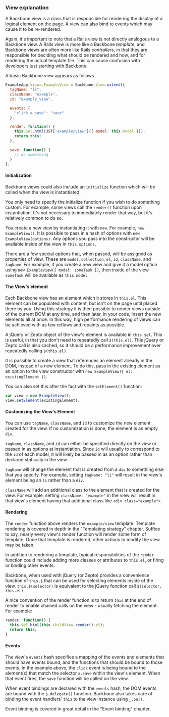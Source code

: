 ### View explanation

A Backbone view is a class that is responsible for rendering the display of
a logical element on the page. A view can also bind to events which may cause
it to be re-rendered.

Again, it's important to note that a Rails view is not directly analogous to a
Backbone view. A Rails view is more like a Backbone _template_, and
Backbone views are often more like Rails _controllers_, in that they are
responsible for deciding what should be rendered and how, and for rendering the
actual template file. This can cause confusion with developers just starting
with Backbone.

A basic Backbone view appears as follows.

~~~~javascript
ExampleApp.Views.ExampleView = Backbone.View.extend({
  tagName: "li",
  className: "example",
  id: "example_view",

  events: {
    "click a.save": "save"
  },

  render: function() {
    this.$el.html(JST['example/view']({ model: this.model }));
    return this;
  },

  save: function() {
    // do something
  }
};
~~~~

#### Initialization

Backbone views could also include an `initialize` function which will
be called when the view is instantiated.

You only need to specify the initialize function if you wish to do something
custom. For example, some views call the `render()` function upon
instantiation. It's not necessary to immediately render that way,
but it's relatively common to do so.

You create a new view by instantiating it with `new`. For example, `new
ExampleView()`. It is possible to pass in a hash of options with `new
ExampleView(options)`. Any options you pass into the constructor will be
available inside of the view in `this.options`.

There are a few special options that, when passed, will be assigned as
properties of view. These are `model`, `collection`, `el`, `id`,
`className`, and `tagName`. For example, if you create a new view and give it
a model option using `new ExampleView({ model: someTask })`, then inside of the view
`someTask` will be available as `this.model`.

#### The View's element

Each Backbone view has an element which it stores in `this.el`. This element
can be populated with content, but isn't on the page until placed there by
you. Using this strategy it is then possible to render views outside of the
current DOM at any time, and then later, in your code, insert the new elements all
at once. In this way, high performance rendering of views can be achieved with as
few reflows and repaints as possible.

A jQuery or Zepto object of the view's element is available in `this.$el`.
This is useful, in that you don't need to repeatedly call `$(this.el)`. This jQuery
or Zepto call is also cached, so it should be a performance improvement over
repeatedly calling `$(this.el)`.

It is possible to create a view that references an element already in the DOM,
instead of a new element. To do this, pass in the existing element as an
option to the view constructor with `new ExampleView({ el: existingElement })`.

You can also set this after the fact with the `setElement()` function:

~~~~javascript
var view = new ExampleView();
view.setElement(existingElement);
~~~~

#### Customizing the View's Element

You can use `tagName`, `className`, and `id` to customize the new element
created for the view. If no customization is done, the element is an empty
`div`.

`tagName`, `className`, and `id` can either be specified directly on the view
or passed in as options at instantiation. Since `id` will usually to correspond
to the `id` of each model, it will likely be passed in as an option rather
than declared statically in the view.

`tagName` will change the element that is created from a `div` to something
else that you specify. For example, setting `tagName: "li"` will result in the
view's element being an `li` rather than a `div`.

`className` will add an additional class to the element that is created for
the view. For example, setting `className: "example"` in the view will result
in that view's element having that additional class like `<div class="example">`.

#### Rendering

The `render` function above renders the `example/view` template. Template
rendering is covered in depth in the "Templating strategy" chapter. Suffice to
say, nearly every view's render function will render some form of template. Once
that template is rendered, other actions to modify the view may be taken.

In addition to rendering a template, typical responsibilities of the `render` function
could include adding more classes or attributes to `this.el`, or firing or
binding other events.

Backbone, when used with jQuery (or Zepto) provides a convenience function
of `this.$` that can be used for selecting elements inside of the view.
`this.$(selector)` is equivalent to the jQuery function call `$(selector,
this.el)`

A nice convention of the render function is to return `this` at the end of
render to enable chained calls on the view - usually fetching the element.
For example:

~~~~javascript
render: function() {
  this.$el.html(this.childView.render().el);
  return this;
}
~~~~

#### Events

The view's `events` hash specifies a mapping of the events and elements that
should have events bound, and the functions that should be bound to those
events. In the example above, the `click` event is being bound to the
element(s) that match the selector `a.save` within the view's element. When
that event fires, the `save` function will be called on the view.

When event bindings are declared with the `events` hash, the DOM events are bound
with the `$.delegate()` function. Backbone also takes care of binding the
event handlers' `this` to the view instance using `_.on()`.

Event binding is covered in great detail in the "Event binding" chapter.
